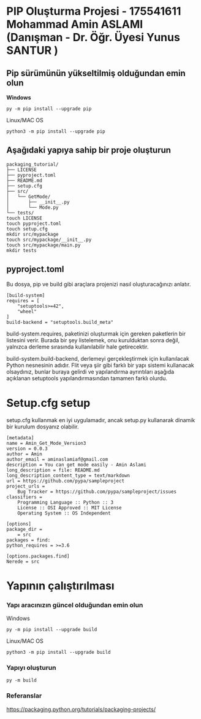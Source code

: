 # PIP Oluşturma Projesi - 175541611 Mohammad Amin ASLAMI (Danışman - Dr. Öğr. Üyesi Yunus SANTUR )


## Pip sürümünün yükseltilmiş olduğundan emin olun
**Windows**
```
py -m pip install --upgrade pip
```

Linux/MAC OS
```
python3 -m pip install --upgrade pip
```

## Aşağıdaki yapıya sahip bir proje oluşturun
```
packaging_tutorial/
├── LICENSE
├── pyproject.toml
├── README.md
├── setup.cfg
├── src/
│   └── GetMode/
│       ├── __init__.py
│       └── Mode.py
└── tests/
touch LICENSE
touch pyproject.toml
touch setup.cfg
mkdir src/mypackage
touch src/mypackage/__init__.py
touch src/mypackage/main.py
mkdir tests
```

## pyproject.toml 

Bu dosya, pip ve build gibi araçlara projenizi nasıl oluşturacağınızı anlatır.

```
[build-system]
requires = [
    "setuptools>=42",
    "wheel"
]
build-backend = "setuptools.build_meta"
```
build-system.requires, paketinizi oluşturmak için gereken paketlerin bir listesini verir. Burada bir şey listelemek, onu kurulduktan sonra değil, yalnızca derleme sırasında kullanılabilir hale getirecektir.

build-system.build-backend, derlemeyi gerçekleştirmek için kullanılacak Python nesnesinin adıdır. Flit veya şiir gibi farklı bir yapı sistemi kullanacak olsaydınız, bunlar buraya gelirdi ve yapılandırma ayrıntıları aşağıda açıklanan setuptools yapılandırmasından tamamen farklı olurdu.

# Setup.cfg setup
setup.cfg kullanmak en iyi uygulamadır, ancak setup.py kullanarak dinamik bir kurulum dosyanız olabilir.

```
[metadata]
name = Amin_Get_Mode_Version3
version = 0.0.3
author = Amin
author_email = aminaslamiaf@gmail.com
description = You can get mode easily - Amin Aslami
long_description = file: README.md
long_description_content_type = text/markdown
url = https://github.com/pypa/sampleproject
project_urls =
    Bug Tracker = https://github.com/pypa/sampleproject/issues
classifiers =
    Programming Language :: Python :: 3
    License :: OSI Approved :: MIT License
    Operating System :: OS Independent

[options]
package_dir =
    = src
packages = find:
python_requires = >=3.6

[options.packages.find]
Nerede = src

```
# Yapının çalıştırılması
### Yapı aracınızın güncel olduğundan emin olun
Windows
```
py -m pip install --upgrade build
```
Linux/MAC OS
```
python3 -m pip install --upgrade build
```


### Yapıyı oluşturun
```
py -m build
```


### Referanslar
https://packaging.python.org/tutorials/packaging-projects/
